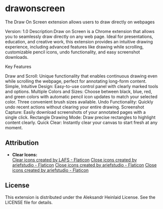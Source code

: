 # drawonscreen
The Draw On Screen extension allows users to draw directly on webpages

Version: 1.0
Description:Draw on Screen is a Chrome extension that allows you to seamlessly draw directly on any web page. Ideal for presentations, education, and creative work, this extension provides an intuitive drawing experience, including advanced features like drawing while scrolling, customizable pencil icons, undo functionality, and easy screenshot downloads.

Key Features

Draw and Scroll: Unique functionality that enables continuous drawing even while scrolling the webpage, perfect for annotating long-form content.
Simple, Intuitive Design: Easy-to-use control panel with clearly marked tools and options.
Multiple Colors and Sizes: Choose between black, blue, red, and green colors with automatic pencil icon updates to match your selected color. Three convenient brush sizes available.
Undo Functionality: Quickly undo recent actions without clearing your entire drawing.
Screenshot Capture: Easily download screenshots of your annotated pages with a single click.
Rectangle Drawing Mode: Draw precise rectangles to highlight content clearly.
Quick Clear: Instantly clear your canvas to start fresh at any moment.

## Attribution

- **Clear Icons:**  
  [Clear icons created by LAFS - Flaticon](https://www.flaticon.com/free-icons/clear "clear icons")
  [Close icons created by ariefstudio - Flaticon](https://www.flaticon.com/free-icons/close "close icons")
  [Close icons created by ariefstudio - Flaticon](https://www.flaticon.com/free-icons/edit "edit icons")
  [Close icons created by ariefstudio - Flaticon](https://www.flaticon.com/free-icons/save "save icons")

## License

This extension is distributed under the Aleksandr Heinlaid License. See the LICENSE file for details.
